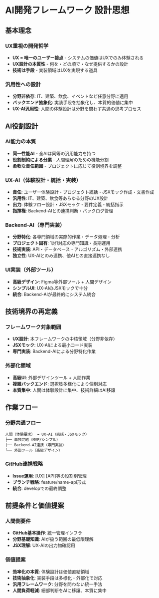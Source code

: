 # AI開発フレームワーク 設計思想

## 基本理念

### UX重視の開発哲学
- **UX = 唯一のユーザー接点** - システムの価値はUXでのみ体験される
- **UX設計の本質性** - 何を・どの順で・なぜ提供するかの設計
- **技術は手段** - 実装領域はUXを実現する道具

### 汎用性への設計
- **分野非依存**: IT、建築、飲食、イベントなど任意分野に適用
- **バックエンド抽象化**: 実装手段を抽象化し、本質的価値に集中
- **UX-AI汎用性**: 人間の体験設計は分野を問わず共通の思考プロセス

## AI役割設計

### AI能力の本質
- **同一性能AI** - 全AIは同等の汎用能力を持つ
- **役割制約による分業** - 人間理解のための機能分割
- **柔軟な責任範囲** - プロジェクトに応じて役割境界を調整

### UX-AI（体験設計・統括・実装）
- **責任**: ユーザー体験設計・プロジェクト統括・JSXモック作成・文書作成
- **汎用性**: IT、建築、飲食等あらゆる分野のUX設計
- **出力**: 体験フロー設計・JSXモック・要件定義・統括指示
- **指揮権**: Backend-AIとの連携判断・バックログ管理

### Backend-AI（専門実装）
- **分野特化**: 各専門領域の実際的作業・データ処理・分析
- **プロジェクト固有**: 1対1対応の専門知識・長期運用
- **技術実装**: API・データベース・アルゴリズム・外部連携
- **独立性**: UX-AIとのみ連携、他AIとの直接連携なし

### UI実装（外部ツール）
- **高級デザイン**: Figma等外部ツール + 人間デザイン
- **シンプルUI**: UX-AIのJSXモックで十分
- **統合**: Backend-AIが最終的にシステム統合

## 技術境界の再定義

### フレームワーク対象範囲
- **UX設計**: 本フレームワークの中核領域（分野非依存）
- **JSXモック**: UX-AIによる最小コード実装
- **専門実装**: Backend-AIによる分野特化作業

### 外部化領域
- **高級UI**: 外部デザインツール + 人間作業
- **複雑バックエンド**: 選択肢多様化により個別対応
- **本質集中**: 人間は体験設計に集中、技術詳細はAI移譲

## 作業フロー

### 分野共通フロー
```
人間（体験要求） → UX-AI（統括・JSXモック）
├── 単独完結（MVP/シンプル）
├── Backend-AI連携（専門実装）
└── 外部ツール（高級デザイン）
```

### GitHub連携戦略
- **Issue運用**: [UX] [API]等の役割別管理
- **ブランチ戦略**: feature/name-api形式
- **統合**: developでの最終調整

## 前提条件と価値提案

### 人間側要件
- **GitHub基本操作**: 統一管理インフラ
- **分野基礎知識**: AIが扱う範囲の最低限理解
- **JSX理解**: UX-AIの出力物確認用

### 価値提案
- **効率化の本質**: 体験設計は価値直結領域
- **技術抽象化**: 実装手段は多様化・外部化で対応
- **汎用フレームワーク**: 分野を問わない統一手法
- **人間負荷軽減**: 細部判断をAIに移譲、本質に集中

